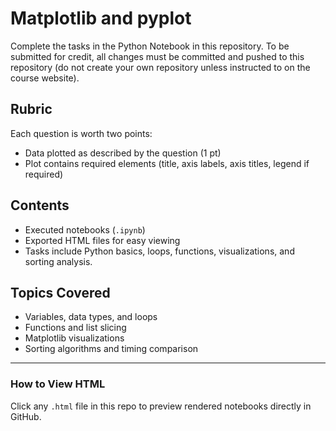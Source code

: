 # Matplotlib and pyplot

Complete the tasks in the Python Notebook in this repository.
To be submitted for credit, all changes must be committed and pushed to this repository (do not create your own repository unless instructed to on the course website).

## Rubric

Each question is worth two points: 

* Data plotted as described by the question (1 pt)
* Plot contains required elements (title, axis labels, axis titles, legend if required)


## Contents

- Executed notebooks (`.ipynb`)
- Exported HTML files for easy viewing
- Tasks include Python basics, loops, functions, visualizations, and sorting analysis.


## Topics Covered

- Variables, data types, and loops
- Functions and list slicing
- Matplotlib visualizations
- Sorting algorithms and timing comparison

---

### How to View HTML

Click any `.html` file in this repo to preview rendered notebooks directly in GitHub.

